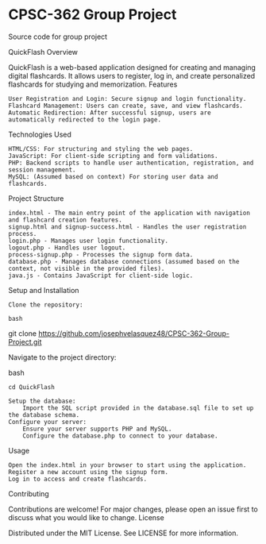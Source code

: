 # CPSC-362 Group Project
 Source code for group project


QuickFlash
Overview

QuickFlash is a web-based application designed for creating and managing digital flashcards. It allows users to register, log in, and create personalized flashcards for studying and memorization.
Features

    User Registration and Login: Secure signup and login functionality.
    Flashcard Management: Users can create, save, and view flashcards.
    Automatic Redirection: After successful signup, users are automatically redirected to the login page.

Technologies Used

    HTML/CSS: For structuring and styling the web pages.
    JavaScript: For client-side scripting and form validations.
    PHP: Backend scripts to handle user authentication, registration, and session management.
    MySQL: (Assumed based on context) For storing user data and flashcards.

Project Structure

    index.html - The main entry point of the application with navigation and flashcard creation features.
    signup.html and signup-success.html - Handles the user registration process.
    login.php - Manages user login functionality.
    logout.php - Handles user logout.
    process-signup.php - Processes the signup form data.
    database.php - Manages database connections (assumed based on the context, not visible in the provided files).
    java.js - Contains JavaScript for client-side logic.

Setup and Installation

    Clone the repository:

    bash

git clone https://github.com/josephvelasquez48/CPSC-362-Group-Project.git

Navigate to the project directory:

bash

    cd QuickFlash

    Setup the database:
        Import the SQL script provided in the database.sql file to set up the database schema.
    Configure your server:
        Ensure your server supports PHP and MySQL.
        Configure the database.php to connect to your database.

Usage

    Open the index.html in your browser to start using the application.
    Register a new account using the signup form.
    Log in to access and create flashcards.

Contributing

Contributions are welcome! For major changes, please open an issue first to discuss what you would like to change.
License

Distributed under the MIT License. See LICENSE for more information.
